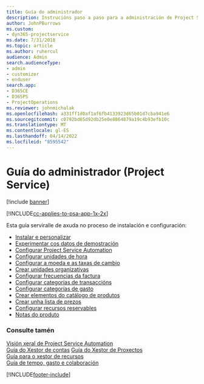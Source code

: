 ```yaml
---
title: Guía do administrador
description: Instrucións paso a paso para a administración de Project Service
author: JohnPBurrows
ms.custom:
- dyn365-projectservice
ms.date: 7/31/2018
ms.topic: article
ms.author: ruhercul
audience: Admin
search.audienceType:
- admin
- customizer
- enduser
search.app:
- D365CE
- D365PS
- ProjectOperations
ms.reviewer: johnmichalak
ms.openlocfilehash: a331ff1d0af1af6fb4133923d65b01d7cba941e6
ms.sourcegitcommit: c0792bd65d92db25e0e8864879a19c4b93efb10c
ms.translationtype: MT
ms.contentlocale: gl-ES
ms.lasthandoff: 04/14/2022
ms.locfileid: "8595542"
---
```

# <a name="administrator-guide-project-service"></a>Guía do administrador (Project Service)

[!include [banner](../includes/psa-now-project-operations.md)]

[!INCLUDE[cc-applies-to-psa-app-1x-2x](../includes/cc-applies-to-psa-app-1x-2x.md)]

Esta guía serviralle de axuda no proceso de instalación e configuración:  
  
- [Instalar e personalizar](install-customize.md)
- [Experimentar cos datos de demostración](use-demo-data.md)
- [Configurar Project Service Automation](configure.md)
- [Configurar unidades de hora](set-up-time-units.md)
- [Configurar a moeda e as taxas de cambio](set-up-currencies-exchange-rates.md)
- [Crear unidades organizativas](create-organizational-units.md)
- [Configurar frecuencias da factura](set-up-invoice-frequencies.md)
- [Configurar categorías de transaccións](configure-transaction-categories.md)
- [Configurar categorías de gasto](configure-expense-categories.md)
- [Crear elementos do catálogo de produtos](create-product-catalog-items.md)
- [Crear unha lista de prezos](create-price-list.md)
- [Configurar recursos reservables](set-up-resources.md)
- [Notas do produto](white-papers.md)
  
### <a name="see-also"></a>Consulte tamén  
 [Visión xeral de Project Service Automation](../psa/overview.md)    
 [Guía do Xestor de contas](../psa/account-manager-guide.md) [Guía do Xestor de Proxectos](../psa/project-manager-guide.md)   
 [Guía para o xestor de recursos](../psa/resource-manager-guide.md)   
 [Guía de tempo, gasto e colaboración](../psa/time-expense-collaboration-guide.md)


[!INCLUDE[footer-include](../includes/footer-banner.md)]
